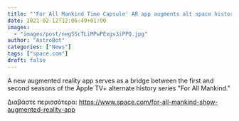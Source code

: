 ```yaml
---
title: "'For All Mankind Time Capsule' AR app augments alt space history series"
date: 2021-02-12T12:06:49+01:00
images:
  - "images/post/negSScTLiMPwPExgv3iPPQ.jpg"
author: "AstroBot"
categories: ["News"]
tags: ["space.com"]
draft: false
---
```


A new augmented reality app serves as a bridge between the first and second seasons of the Apple TV+ alternate history series "For All Mankind." 

Διαβάστε περισσότερα: https://www.space.com/for-all-mankind-show-augmented-reality-app
